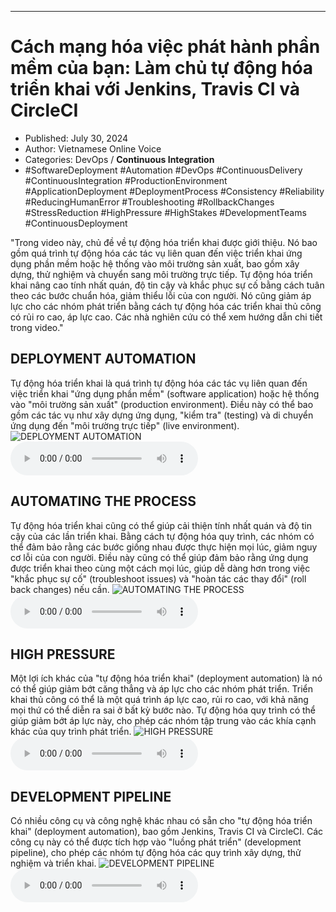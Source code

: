 
---

# Cách mạng hóa việc phát hành phần mềm của bạn: Làm chủ tự động hóa triển khai với Jenkins, Travis CI và CircleCI

- Published: July 30, 2024
- Author: Vietnamese Online Voice
- Categories: DevOps / **Continuous Integration**
- #SoftwareDeployment #Automation #DevOps #ContinuousDelivery #ContinuousIntegration #ProductionEnvironment #ApplicationDeployment #DeploymentProcess #Consistency #Reliability #ReducingHumanError #Troubleshooting #RollbackChanges #StressReduction #HighPressure #HighStakes #DevelopmentTeams #ContinuousDeployment

"Trong video này, chủ đề về tự động hóa triển khai được giới thiệu. Nó bao gồm quá trình tự động hóa các tác vụ liên quan đến việc triển khai ứng dụng phần mềm hoặc hệ thống vào môi trường sản xuất, bao gồm xây dựng, thử nghiệm và chuyển sang môi trường trực tiếp. Tự động hóa triển khai nâng cao tính nhất quán, độ tin cậy và khắc phục sự cố bằng cách tuân theo các bước chuẩn hóa, giảm thiểu lỗi của con người. Nó cũng giảm áp lực cho các nhóm phát triển bằng cách tự động hóa các triển khai thủ công có rủi ro cao, áp lực cao. Các nhà nghiên cứu có thể xem hướng dẫn chi tiết trong video."


## DEPLOYMENT AUTOMATION

Tự động hóa triển khai là quá trình tự động hóa các tác vụ liên quan đến việc triển khai "ứng dụng phần mềm" (software application) hoặc hệ thống vào "môi trường sản xuất" (production environment). Điều này có thể bao gồm các tác vụ như xây dựng ứng dụng, "kiểm tra" (testing) và di chuyển ứng dụng đến "môi trường trực tiếp" (live environment).
![DEPLOYMENT AUTOMATION](https://http-archiver-apis-production-80.schnworks.com/storage/images/transitions/2024-07-30/transition--24963485548-Montserrat-Bold-004895.jpg)
<audio controls>
    <source src="https://http-archiver-apis-production-80.schnworks.com/storage/storage/audio/file-18846968491.mp3" type="audio/mpeg">
</audio>



## AUTOMATING THE PROCESS

Tự động hóa triển khai cũng có thể giúp cải thiện tính nhất quán và độ tin cậy của các lần triển khai. Bằng cách tự động hóa quy trình, các nhóm có thể đảm bảo rằng các bước giống nhau được thực hiện mọi lúc, giảm nguy cơ lỗi của con người. Điều này cũng có thể giúp đảm bảo rằng ứng dụng được triển khai theo cùng một cách mọi lúc, giúp dễ dàng hơn trong việc "khắc phục sự cố" (troubleshoot issues) và "hoàn tác các thay đổi" (roll back changes) nếu cần.
![AUTOMATING THE PROCESS](https://http-archiver-apis-production-80.schnworks.com/storage/images/transitions/2024-07-30/transition-23225714359-Montserrat-ExtraBold-4A148C.jpg)
<audio controls>
    <source src="https://http-archiver-apis-production-80.schnworks.com/storage/storage/audio/file-2961485489.mp3" type="audio/mpeg">
</audio>



## HIGH PRESSURE

Một lợi ích khác của "tự động hóa triển khai" (deployment automation) là nó có thể giúp giảm bớt căng thẳng và áp lực cho các nhóm phát triển. Triển khai thủ công có thể là một quá trình áp lực cao, rủi ro cao, với khả năng mọi thứ có thể diễn ra sai ở bất kỳ bước nào. Tự động hóa quy trình có thể giúp giảm bớt áp lực này, cho phép các nhóm tập trung vào các khía cạnh khác của quy trình phát triển.
![HIGH PRESSURE](https://http-archiver-apis-production-80.schnworks.com/storage/images/transitions/2024-07-30/transition--10997658416-Montserrat-Bold-9C27B0.jpg)
<audio controls>
    <source src="https://http-archiver-apis-production-80.schnworks.com/storage/storage/audio/file-3383904646.mp3" type="audio/mpeg">
</audio>



## DEVELOPMENT PIPELINE

Có nhiều công cụ và công nghệ khác nhau có sẵn cho "tự động hóa triển khai" (deployment automation), bao gồm Jenkins, Travis CI và CircleCI. Các công cụ này có thể được tích hợp vào "luồng phát triển" (development pipeline), cho phép các nhóm tự động hóa các quy trình xây dựng, thử nghiệm và triển khai.
![DEVELOPMENT PIPELINE](https://http-archiver-apis-production-80.schnworks.com/storage/images/transitions/2024-07-30/transition--13532739618-Montserrat-SemiBold-4A148C.jpg)
<audio controls>
    <source src="https://http-archiver-apis-production-80.schnworks.com/storage/storage/audio/file-26244962371.mp3" type="audio/mpeg">
</audio>

